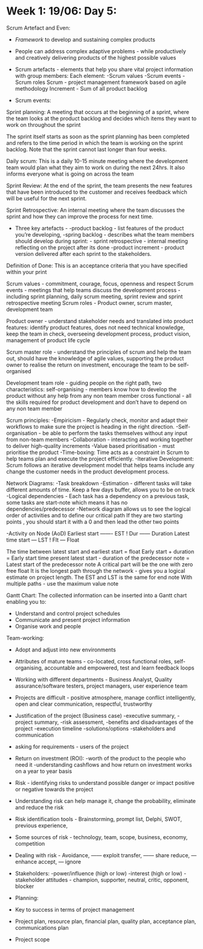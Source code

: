 # Week 1: 19/06: Day 5:
Scrum Artefact and Even:
- *Framework* to develop and sustaining complex products
- People can address complex adaptive problems - while productively and creatively delivering products of the highest possible values
- Scrum artefacts - elements that help you share vital project information with group members:
Each element:
-Scrum values
-Scrum events
-Scrum roles
Scrum - project management framework based on agile methodology
Increment - Sum of all product backlog

- Scrum events: 

Sprint planning: A meeting that occurs at the beginning of a sprint, where the team looks at the product backlog and decides which items they want to work on throughout the sprint
 
The sprint itself starts as soon as the sprint planning has been completed and refers to the time period in which the team is working on the sprint backlog. Note that the sprint cannot last longer than four weeks.
 
Daily scrum: This is a daily 10-15 minute meeting where the development team would plan what they aim to work on during the next 24hrs. It also informs everyone what is going on across the team
 
Sprint Review: At the end of the sprint, the team presents the new features that have been introduced to the customer and receives feedback which will be useful for the next sprint.

Sprint Retrospective: An internal meeting where the team discusses the sprint and how they can improve the process for next time.


- Three key artefacts - 
-product backlog - list features of the product you’re developing, 
-spring backlog - describes what the team members should develop during sprint: - sprint retrospective - internal meeting reflecting on the project after its done
-product increment - product version delivered after each sprint to the stakeholders.

Definition of Done: This is an acceptance criteria that you have specified within your print

Scrum values - commitment, courage, focus, openness and respect
Scrum events - meetings that help teams discuss the development process - including sprint planning, daily scrum meeting, sprint review and sprint retrospective meeting
Scrum roles - Product owner, scrum master, development team 

Product owner - understand stakeholder needs and translated into product features: identify product features, does not need technical knowledge, keep the team in check, overseeing development process, product vision, management of product life cycle

Scrum master role - understand the principles of scrum and help the team out, should have the knowledge of agile values, supporting the product owner to realise the return on investment, encourage the team to be self-organised

Development team role - guiding people on the right path, two characteristics: 
self-organising - members know how to develop the product without any help from any non team member 
cross functional - all the skills required for product development and don’t have to depend on any non team member

Scrum principles: 
-Empiricism - Regularly check, monitor and adapt their workflows to make sure the project is heading in the right direction. 
-Self-organisation - be able to perform the tasks themselves without any input from non-team members
-Collaboration - interacting and working together to deliver high-quality increments
-Value based prioritisation - must prioritise the product 
-Time-boxing: Time acts as a constraint in Scrum to help teams plan and execute the project efficiently.
-Iterative Development: Scrum follows an iterative development model that helps teams include any change the customer needs in the product development process.

Network Diagrams:
-Task breakdown
-Estimation - different tasks will take different amounts of time. Keep a few days buffer, allows you to be on track
-Logical dependencies - Each task has a dependency on a previous task, some tasks are start-note which means it has no dependencies/predecessor 
-Network diagram allows us to see the logical order of activities and to define our critical path
If they are two starting points , you should start it with a 0 and then lead the other two points

-Activity on Node (AoD)
Earliest start ——- EST		!	Dur —— Duration
Latest time start — LST		!	Flt — Float

The time between latest start and earliest start = float
Early start + duration = Early start time
present latest start - duration of the predecessor note = Latest start of the predecessor note 
A critical part will be the one with zero free float
It is the longest path through the network - gives you a logical estimate on project length. 
The EST and LST is the same for end note
With multiple paths - use the maximum value note

Gantt Chart:
The collected information can be inserted into a Gantt chart enabling you to:
- Understand and control project schedules
- Communicate and present project information
- Organise work and people

Team-working: 
- Adopt and adjust into new environments 
- Attributes of mature teams - co-located, cross functional roles, self-organising, accountable and empowered, test and learn feedback loops
- Working with different departments - Business Analyst, Quality assurance/software testers, project managers, user experience team
- Projects are difficult - positive atmosphere, manage conflict intelligently, open and clear communication, respectful, trustworthy

- Justification of the project (Business case) 
-executive summary, 
-project summary, 
-risk assessment, 
-benefits and disadvantages of the project 
-execution timeline
-solutions/options
-stakeholders and communication

- asking for requirements - users of the project

-  Return on investment (ROI):
-worth of the product to the people who need it
-understanding cashflows and how return on investment works on a year to year basis

- Risk - identifying risks to understand possible danger or impact positive or negative towards the project
- Understanding risk can help manage it, change the probability, eliminate and reduce the risk
- Risk identification tools - Brainstorming, prompt list, Delphi, SWOT, previous experience, 
- Some sources of risk - technology, team, scope, business, economy, competition 
- Dealing with risk - 
Avoidance, —— exploit
transfer, —— share 
reduce,  — enhance
accept,  — ignore



- Stakeholders:
-power/influence (high or low)
-interest (high or low)
-stakeholder attitudes - champion, supporter, neutral, critic, opponent, blocker

- Planning:
- Key to success in terms of project management
- Project plan, resource plan, financial plan, quality plan, acceptance plan, communications plan
- Project scope 








